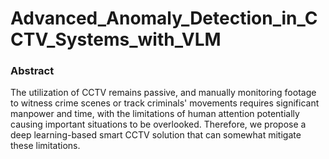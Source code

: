 # Advanced_Anomaly_Detection_in_CCTV_Systems_with_VLM

### Abstract
The utilization of CCTV remains passive, and manually monitoring footage to witness crime scenes or track criminals' movements requires significant manpower and time, with the limitations of human attention potentially causing important situations to be overlooked. Therefore, we propose a deep learning-based smart CCTV solution that can somewhat mitigate these limitations.
